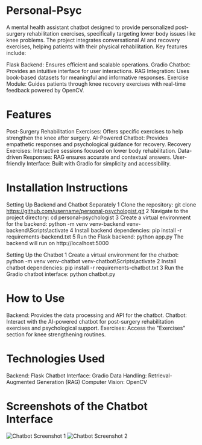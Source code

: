 # Personal-Psyc
A mental health assistant chatbot designed to provide personalized post-surgery rehabilitation exercises, specifically targeting lower body issues like knee problems. The project integrates conversational AI and recovery exercises, helping patients with their physical rehabilitation. Key features include:

Flask Backend: Ensures efficient and scalable operations.
Gradio Chatbot: Provides an intuitive interface for user interactions.
RAG Integration: Uses book-based datasets for meaningful and informative responses.
Exercise Module: Guides patients through knee recovery exercises with real-time feedback powered by OpenCV.

# Features
Post-Surgery Rehabilitation Exercises: Offers specific exercises to help strengthen the knee after surgery.
AI-Powered Chatbot: Provides empathetic responses and psychological guidance for recovery.
Recovery Exercises: Interactive sessions focused on lower body rehabilitation.
Data-driven Responses: RAG ensures accurate and contextual answers.
User-friendly Interface: Built with Gradio for simplicity and accessibility.

# Installation Instructions
Setting Up Backend and Chatbot Separately
1 Clone the repository:
git clone https://github.com/username/personal-psychologist.git
2 Navigate to the project directory:
cd personal-psychologist
3 Create a virtual environment for the backend:
python -m venv venv-backend
venv-backend\Scripts\activate
4 Install backend dependencies:
pip install -r requirements-backend.txt
5 Run the Flask backend:
python app.py
The backend will run on http://localhost:5000

Setting Up the Chatbot
1 Create a virtual environment for the chatbot:
python -m venv venv-chatbot
venv-chatbot\Scripts\activate
2 Install chatbot dependencies:
pip install -r requirements-chatbot.txt
3 Run the Gradio chatbot interface:
python chatbot.py

# How to Use
Backend: Provides the data processing and API for the chatbot.
Chatbot: Interact with the AI-powered chatbot for post-surgery rehabilitation exercises and psychological support.
Exercises: Access the "Exercises" section for knee strengthening routines.

# Technologies Used
Backend: Flask
Chatbot Interface: Gradio
Data Handling: Retrieval-Augmented Generation (RAG)
Computer Vision: OpenCV

#  Screenshots of the Chatbot Interface
![Chatbot Screenshot 1](images/chatbot_screenshot1.png)
![Chatbot Screenshot 2](images/chatbot_screenshot2.png)



